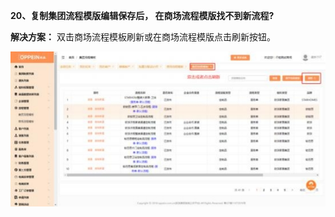<a name="bookmark20"></a>**20、复制集团流程模版编辑保存后， 在商场流程模版找不到新流程?**

**解决方案：**  双击商场流程模板刷新或在商场流程模版点击刷新按钮。

![](Aspose.Words.eb490ba2-daeb-4174-bad4-3ebc8873f1e2.026.jpeg)




